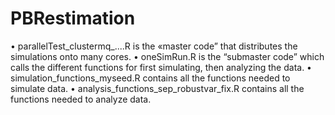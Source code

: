 # PBRestimation
•	parallelTest_clustermq_....R is the «master code” that distributes the simulations onto many cores.
•	oneSimRun.R is the “submaster code” which calls the different functions for first simulating, then analyzing the data.
•	simulation_functions_myseed.R contains all the functions needed to simulate data.
•	analysis_functions_sep_robustvar_fix.R contains all the functions needed to analyze data.
